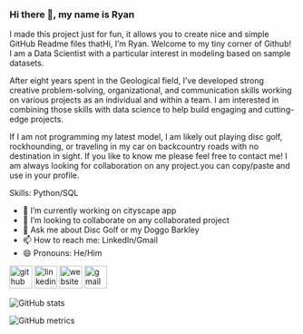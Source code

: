 ### Hi there 👋, my name is Ryan 
I made this project just for fun, it allows you to create nice and simple GitHub Readme files thatHi, I’m Ryan. Welcome to my tiny corner of Github! I am a Data Scientist with a particular interest in modeling based on sample datasets.

After eight years spent in the Geological field, I’ve developed strong creative problem-solving, organizational, and communication skills working on various projects as an individual and within a team. I am interested in combining those skills with data science to help build engaging and cutting-edge projects.

If I am not programming my latest model, I am likely out playing disc golf, rockhounding, or traveling in my car on backcountry roads with no destination in sight. If you like to know me please feel free to contact me! I am always looking for collaboration on any project.you can copy/paste and use in your profile.

Skills: Python/SQL

- 🔭 I’m currently working on cityscape app 
- 👯 I’m looking to collaborate on any collaborated project 
- 💬 Ask me about Disc Golf or my Doggo Barkley 
- 📫 How to reach me: LinkedIn/Gmail 
- 😄 Pronouns: He/Him 


[<img src='https://cdn.jsdelivr.net/npm/simple-icons@3.0.1/icons/github.svg' alt='github' height='40'>](https://github.com/scrunts23)  [<img src='https://cdn.jsdelivr.net/npm/simple-icons@3.0.1/icons/linkedin.svg' alt='linkedin' height='40'>](https://www.linkedin.com/in/ryanhdavidson/)  [<img src='https://cdn.jsdelivr.net/npm/simple-icons@3.0.1/icons/icloud.svg' alt='website' height='40'>](http://ryan-davidson.com/)  [<img src='https://cdn.jsdelivr.net/npm/simple-icons@3.0.1/icons/gmail.svg' alt='gmail' height='40'>](ryanhdavidson14@gmail.com)  

![GitHub stats](https://github-readme-stats.vercel.app/api?username=scrunts23&show_icons=true)  

![GitHub metrics](https://metrics.lecoq.io/scrunts23)  





<!--
**scrunts23/scrunts23** is a ✨ _special_ ✨ repository because its `README.md` (this file) appears on your GitHub profile.




-->
